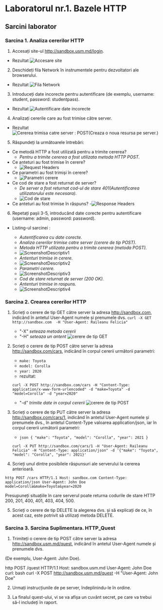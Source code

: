 # Laboratorul nr.1. Bazele HTTP

## Sarcini laborator

### Sarcina 1. Analiza cererilor HTTP

1. Accesați site-ul http://sandbox.usm.md/login.
  - Rezultat
![Accesare site](/imagini/rasp1.jpg)

2. Deschideți fila Network în instrumentele pentru dezvoltatori ale browserului.
  - Rezultat
  ![Fila Network](/imagini/rasp2.jpg)

3. Introduceți date incorecte pentru autentificare (de exemplu, username: student, password: studentpass).
  - Rezultat
  ![Autentificare date incorecte](/imagini/rasp3.jpg)

4. Analizați cererile care au fost trimise către server.
  - Rezultat
  ![Cererea trimisa catre server : POST(Creaza o noua resursa pe server.)](/imagini/rasp4.jpg)

5. Răspundeți la următoarele întrebări:

  - Ce metodă HTTP a fost utilizată pentru a trimite cererea?
    - _Pentru a trimite cererea a fost utilizata metoda HTTP POST._
  - Ce anteturi au fost trimise în cerere?
    - ![Request Headers](/imagini/rasp5.jpg)
  - Ce parametri au fost trimiși în cerere?
    - ![Parametri cerere](/imagini/rasp6.jpg)
  - Ce cod de stare a fost returnat de server?
    - _De server a fost returnat cod-ul de stare 401(Autentificarea utilizatorului este necesara)._
    - ![Cod de stare](/imagini/rasp7.jpg)
  - Ce anteturi au fost trimise în răspuns?
    -![Response Headers](/imagini/rasp8.jpg)

6. Repetați pașii 3-5, introducând date corecte pentru autentificare (username: admin, password: password).

  - Listing-ul sarcinei :

    - _Autentificarea cu date corecte._
    - _Analiza cererilor trimise catre server (cerere de tip POST)._
    - _Metoda HTTP utilizata pentru a trimite cererea (metoda POST)._
    - ![ScreenshotDescriptiv1](/imagini/photo1.jpg)
    - _Antenturi trimise in cerere._
    - ![ScreenshotDescriptiv2](/imagini/photo2.jpg)
    - _Parametri cerere._
    - ![ScreenshotDescriptiv3](/imagini/photo3.jpg)
    - _Cod de stare returnat de server (200 OK)._
    - _Antenturi trimise in raspuns._
    - ![ScreenshotDescriptiv4](/imagini/photo4.jpg)

### Sarcina 2. Crearea cererilor HTTP 

1. Scrieți o cerere de tip GET către server la adresa http://sandbox.com, indicând în antetul User-Agent numele și prenumele dvs.
   `curl -X GET http://sandbox.com  -H "User-Agent: Raileanu Felicia"`
   - "-X" _seteaza metoda cererii_
   - "-H" _seteaza un antent_
   ![cerere de tip GET](/imagini/cerereGET.jpg)

2. Scrieți o cerere de tip POST către server la adresa http://sandbox.com/cars, indicând în corpul cererii următorii parametri:

   - `make: Toyota`
   - `model: Corolla`
   - `year: 2020`
   - rezultat:

   `curl -X POST http://sandbox.com/cars -H "Content-Type: application/x-www-form-urlencoded" -d "make=Toyota" -d "model=Corolla" -d "year=2020"`
   - "-d" _trimite date in corpul cererii_
   ![cerere de tip POST](/imagini/cererrePOST.jpg)

3. Scrieți o cerere de tip PUT către server la adresa http://sandbox.com/cars/1, indicând în antetul User-Agent numele și prenumele dvs., în antetul Content-Type valoarea application/json, iar în corpul cererii următorii parametri: 
    
   - `json { "make": "Toyota", "model": "Corolla", "year": 2021 }`

   `curl -X PUT http://sandbox.com/cars/1 -H "User-Agent: Raileanu Felicia" -H "Content-Type: application/json" -d '{"make": "Toyota", "model": "Corolla", "year": 2021}'`
   
4.  Scrieți unul dintre posibilele răspunsuri ale serverului la cererea anterioară. 

`http POST /cars HTTP/1.1 Host: sandbox.com Content-Type: application/json User-Agent: John Doe model=Corolla&make=Toyota&year=2020` 

Presupuneți situațiile în care serverul poate returna codurile de stare HTTP 200, 201, 400, 401, 403, 404, 500.

5. Scrieți o cerere de tip DELETE la alegerea dvs. și să explicați de ce, în acest caz, este potrivit să utilizați metoda DELETE.

### Sarcina 3. Sarcina Suplimentara. HTTP_Quest

1. Trimiteți o cerere de tip POST către server la adresa http://sandbox.usm.md/quest, indicând în antetul User-Agent numele și prenumele dvs. 

(De exemplu, User-Agent: John Doe). 

http POST /quest HTTP/1.1 Host: sandbox.usm.md User-Agent: John Doe curl: bash curl -X POST http://sandbox.usm.md/quest -H "User-Agent: John Doe"

2. Urmați instrucțiunile de pe server, îndeplinindu-le în ordine.

3. La finalul quest-ului, vi se va afișa un cuvânt secret, pe care va trebui să-l includeți în raport.

